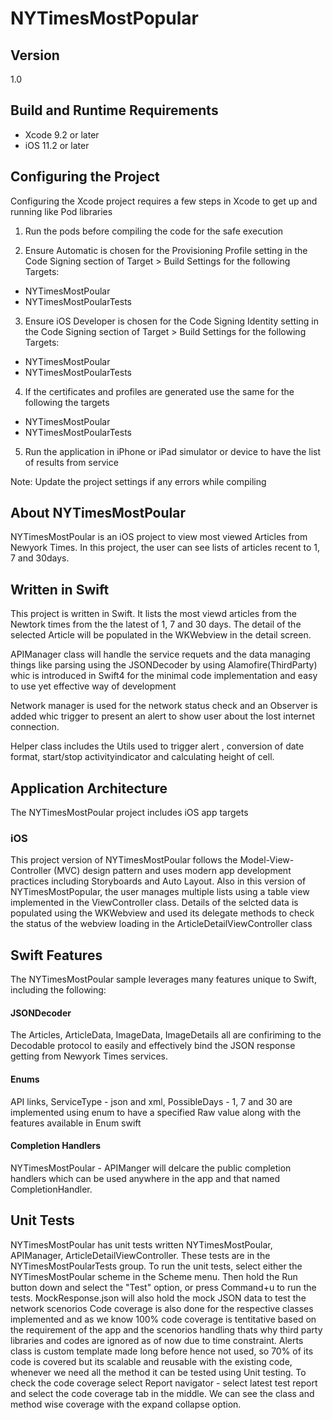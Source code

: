 # NYTimesMostPopular

## Version

1.0

## Build and Runtime Requirements
+ Xcode 9.2 or later
+ iOS 11.2 or later

## Configuring the Project

Configuring the Xcode project requires a few steps in Xcode to get up and running like Pod libraries

1) Run the pods before compiling the code for the safe execution

2) Ensure Automatic is chosen for the Provisioning Profile setting in the Code Signing section of Target > Build Settings for the following Targets:

- NYTimesMostPoular
- NYTimesMostPoularTests

3) Ensure iOS Developer is chosen for the Code Signing Identity setting in the Code Signing section of Target > Build Settings for the following Targets:

- NYTimesMostPoular
- NYTimesMostPoularTests

4) If the certificates and profiles are generated use the same for the following the targets

- NYTimesMostPoular
- NYTimesMostPoularTests

5) Run the application in iPhone or iPad simulator or device to have the list of results from service

Note: Update the project settings if any errors while compiling

## About NYTimesMostPoular

NYTimesMostPoular is an iOS project to view most viewed Articles from Newyork Times. In this project, the user can see lists of articles recent to 1, 7 and 30days.

## Written in Swift

This project is written in Swift. It lists the most viewd articles from the Newtork times from the the latest of 1, 7 and 30 days. The detail of the selected Article will be populated in the WKWebview in the detail screen.

APIManager class will handle the service requets and the data managing things like parsing using the JSONDecoder by using Alamofire(ThirdParty) whic is introduced in Swift4 for the minimal code implementation and easy to use yet effective way of development

Network manager is used for the network status check and an Observer is added whic trigger to present an alert to show user about the lost internet connection.

Helper class includes the Utils used to trigger alert , conversion of date format, start/stop activityindicator and calculating height of cell.

## Application Architecture

The NYTimesMostPoular project includes iOS app targets

### iOS

This project version of NYTimesMostPoular follows the Model-View-Controller (MVC) design pattern and uses modern app development practices including Storyboards and Auto Layout. Also in this version of NYTimesMostPopular, the user manages multiple lists using a table view implemented in the ViewController class. Details of the selcted data is populated using the WKWebview and used its delegate methods to check the status of the webview loading in the ArticleDetailViewController class

## Swift Features

The NYTimesMostPoular sample leverages many features unique to Swift, including the following:

#### JSONDecoder

The Articles, ArticleData, ImageData, ImageDetails all are confiriming to the Decodable protocol to easily and effectively bind the JSON response getting from Newyork Times services.

#### Enums

API links, ServiceType - json and xml, PossibleDays - 1, 7 and 30 are implemented using enum to have a specified Raw value along with the features available in Enum swift


#### Completion Handlers

NYTimesMostPoular - APIManger will delcare the public completion handlers which can be used anywhere in the app and that named
CompletionHandler.

## Unit Tests

NYTimesMostPoular has unit tests written NYTimesMostPoular, APIManager, ArticleDetailViewController. These tests are in the NYTimesMostPoularTests group. To run the unit tests, select either the NYTimesMostPoular scheme in the Scheme menu. Then hold the Run button down and select the "Test" option, or press Command+u to run the tests.
MockResponse.json will also hold the mock JSON data to test the network scenorios
Code coverage is also done for the respective classes implemented and as we know 100% code coverage is tentitative based on the requirement of the app and the scenorios handling thats why third party libraries and codes are ignored as of now due to time constraint. Alerts class is custom template made long before hence not used, so 70% of its code is covered but its scalable and reusable with the existing code, whenever we need all the method it can be tested using Unit testing. To check the code coverage select Report navigator - select latest test report and select the code coverage tab in the middle. We can see the class and method wise coverage with the expand collapse option.
